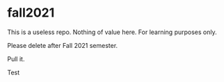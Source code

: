 # fall2021

This is a useless repo. Nothing of value here. For learning purposes only.

Please delete after Fall 2021 semester.

Pull it.

Test
